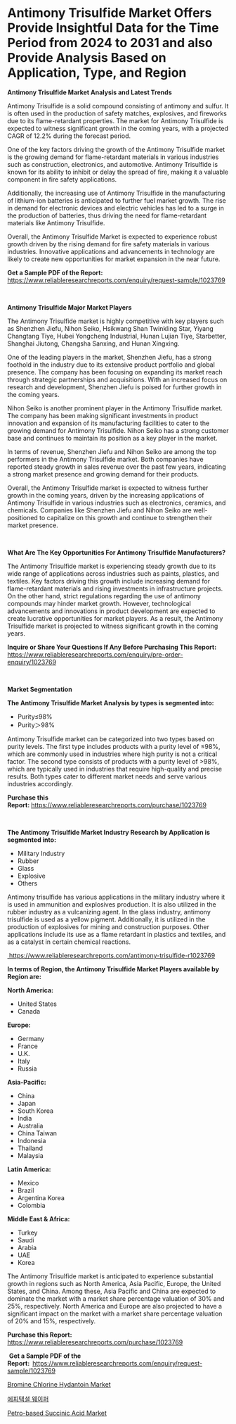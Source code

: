 <p><h1>Antimony Trisulfide Market Offers Provide Insightful Data for the Time Period from 2024 to 2031 and also Provide Analysis Based on Application, Type, and Region</h1></p><p><strong>Antimony Trisulfide Market Analysis and Latest Trends</strong></p>
<p><p>Antimony Trisulfide is a solid compound consisting of antimony and sulfur. It is often used in the production of safety matches, explosives, and fireworks due to its flame-retardant properties. The market for Antimony Trisulfide is expected to witness significant growth in the coming years, with a projected CAGR of 12.2% during the forecast period.</p><p>One of the key factors driving the growth of the Antimony Trisulfide market is the growing demand for flame-retardant materials in various industries such as construction, electronics, and automotive. Antimony Trisulfide is known for its ability to inhibit or delay the spread of fire, making it a valuable component in fire safety applications.</p><p>Additionally, the increasing use of Antimony Trisulfide in the manufacturing of lithium-ion batteries is anticipated to further fuel market growth. The rise in demand for electronic devices and electric vehicles has led to a surge in the production of batteries, thus driving the need for flame-retardant materials like Antimony Trisulfide.</p><p>Overall, the Antimony Trisulfide Market is expected to experience robust growth driven by the rising demand for fire safety materials in various industries. Innovative applications and advancements in technology are likely to create new opportunities for market expansion in the near future.</p></p>
<p><strong>Get a Sample PDF of the Report:&nbsp;</strong> <a href="https://www.reliableresearchreports.com/enquiry/request-sample/1023769">https://www.reliableresearchreports.com/enquiry/request-sample/1023769</a></p>
<p>&nbsp;</p>
<p><strong>Antimony Trisulfide Major Market Players</strong></p>
<p><p>The Antimony Trisulfide market is highly competitive with key players such as Shenzhen Jiefu, Nihon Seiko, Hsikwang Shan Twinkling Star, Yiyang Changtang Tiye, Hubei Yongcheng Industrial, Hunan Lujian Tiye, Starbetter, Shanghai Jiutong, Changsha Sanxing, and Hunan Xingxing.</p><p>One of the leading players in the market, Shenzhen Jiefu, has a strong foothold in the industry due to its extensive product portfolio and global presence. The company has been focusing on expanding its market reach through strategic partnerships and acquisitions. With an increased focus on research and development, Shenzhen Jiefu is poised for further growth in the coming years.</p><p>Nihon Seiko is another prominent player in the Antimony Trisulfide market. The company has been making significant investments in product innovation and expansion of its manufacturing facilities to cater to the growing demand for Antimony Trisulfide. Nihon Seiko has a strong customer base and continues to maintain its position as a key player in the market.</p><p>In terms of revenue, Shenzhen Jiefu and Nihon Seiko are among the top performers in the Antimony Trisulfide market. Both companies have reported steady growth in sales revenue over the past few years, indicating a strong market presence and growing demand for their products.</p><p>Overall, the Antimony Trisulfide market is expected to witness further growth in the coming years, driven by the increasing applications of Antimony Trisulfide in various industries such as electronics, ceramics, and chemicals. Companies like Shenzhen Jiefu and Nihon Seiko are well-positioned to capitalize on this growth and continue to strengthen their market presence.</p></p>
<p>&nbsp;</p>
<p><strong>What Are The Key Opportunities For Antimony Trisulfide Manufacturers?</strong></p>
<p><p>The Antimony Trisulfide market is experiencing steady growth due to its wide range of applications across industries such as paints, plastics, and textiles. Key factors driving this growth include increasing demand for flame-retardant materials and rising investments in infrastructure projects. On the other hand, strict regulations regarding the use of antimony compounds may hinder market growth. However, technological advancements and innovations in product development are expected to create lucrative opportunities for market players. As a result, the Antimony Trisulfide market is projected to witness significant growth in the coming years.</p></p>
<p><strong>Inquire or Share Your Questions If Any Before Purchasing This Report:</strong> <a href="https://www.reliableresearchreports.com/enquiry/pre-order-enquiry/1023769">https://www.reliableresearchreports.com/enquiry/pre-order-enquiry/1023769</a></p>
<p>&nbsp;</p>
<p><strong>Market Segmentation</strong></p>
<p><strong>The Antimony Trisulfide Market Analysis by types is segmented into:</strong></p>
<p><ul><li>Purity≤98%</li><li>Purity＞98%</li></ul></p>
<p><p>Antimony Trisulfide market can be categorized into two types based on purity levels. The first type includes products with a purity level of ≤98%, which are commonly used in industries where high purity is not a critical factor. The second type consists of products with a purity level of >98%, which are typically used in industries that require high-quality and precise results. Both types cater to different market needs and serve various industries accordingly.</p></p>
<p><strong>Purchase this Report:&nbsp;</strong><a href="https://www.reliableresearchreports.com/purchase/1023769">https://www.reliableresearchreports.com/purchase/1023769</a></p>
<p>&nbsp;</p>
<p><strong>The Antimony Trisulfide Market Industry Research by Application is segmented into:</strong></p>
<p><ul><li>Military Industry</li><li>Rubber</li><li>Glass</li><li>Explosive</li><li>Others</li></ul></p>
<p><p>Antimony trisulfide has various applications in the military industry where it is used in ammunition and explosives production. It is also utilized in the rubber industry as a vulcanizing agent. In the glass industry, antimony trisulfide is used as a yellow pigment. Additionally, it is utilized in the production of explosives for mining and construction purposes. Other applications include its use as a flame retardant in plastics and textiles, and as a catalyst in certain chemical reactions.</p></p>
<p><a href="https://www.reliableresearchreports.com/antimony-trisulfide-r1023769">&nbsp;https://www.reliableresearchreports.com/antimony-trisulfide-r1023769</a></p>
<p><strong>In terms of Region, the Antimony Trisulfide Market Players available by Region are:</strong></p>
<p>
    <p> <strong> North America: </strong>
        <ul>
            <li>United States</li>
            <li>Canada</li>
        </ul>
        </p> 
    <p> <strong> Europe: </strong>
        <ul>
            <li>Germany</li>
            <li>France</li>
            <li>U.K.</li>
            <li>Italy</li>
            <li>Russia</li>
        </ul>
        </p> 
    <p> <strong> Asia-Pacific: </strong>
        <ul>
            <li>China</li>
            <li>Japan</li>
            <li>South Korea</li>
            <li>India</li>
            <li>Australia</li>
            <li>China Taiwan</li>
            <li>Indonesia</li>
            <li>Thailand</li>
            <li>Malaysia</li>
        </ul>
        </p> 
    <p> <strong> Latin America: </strong>
        <ul>
            <li>Mexico</li>
            <li>Brazil</li>
            <li>Argentina Korea</li>
            <li>Colombia</li>
        </ul>
        </p> 
    <p> <strong> Middle East & Africa: </strong>
        <ul>
            <li>Turkey</li>
            <li>Saudi</li>
            <li>Arabia</li>
            <li>UAE</li>
            <li>Korea</li>
        </ul>
    </p>
    </p>
<p><p>The Antimony Trisulfide market is anticipated to experience substantial growth in regions such as North America, Asia Pacific, Europe, the United States, and China. Among these, Asia Pacific and China are expected to dominate the market with a market share percentage valuation of 30% and 25%, respectively. North America and Europe are also projected to have a significant impact on the market with a market share percentage valuation of 20% and 15%, respectively.</p></p>
<p><strong>Purchase this Report: </strong><a href="https://www.reliableresearchreports.com/purchase/1023769">https://www.reliableresearchreports.com/purchase/1023769</a></p>
<p>&nbsp;<strong>Get a Sample PDF of the Report:&nbsp;&nbsp;</strong><a href="https://www.reliableresearchreports.com/enquiry/request-sample/1023769">https://www.reliableresearchreports.com/enquiry/request-sample/1023769</a></p>
<p><strong></strong></p>
<p><p><a href="https://issuu.com/reportprime-2/docs/bromine-chlorine-hydantoin-market-size-2030.pptx">Bromine Chlorine Hydantoin Market</a></p><p><a href="https://github.com/laholand/Market-Research-Report-List-3/blob/main/886327152961.md">에피택셜 웨이퍼</a></p><p><a href="https://shimmer-gardenia-37a.notion.site/Petro-based-Succinic-Acid-Market-Insight-Market-Trends-Growth-Forecasted-from-2024-TO-2031-25e439c55dd34ee39fc12b7169ee16ac">Petro-based Succinic Acid Market</a></p></p>